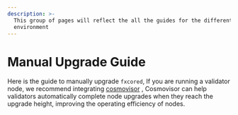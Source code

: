```yaml
---
description: >-
  This group of pages will reflect the all the guides for the different
  environment
---
```


# Manual Upgrade Guide

Here is the guide to manually upgrade `fxcored`, If you are running a validator node, we recommend integrating [cosmovisor](../cosmovisor/tutorial-binaries.md) , Cosmovisor can help validators automatically complete node upgrades when they reach the upgrade height, improving the operating efficiency of nodes.